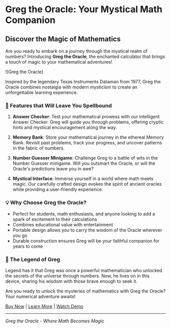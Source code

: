 # Greg the Oracle: Your Mystical Math Companion

## Discover the Magic of Mathematics

Are you ready to embark on a journey through the mystical realm of numbers? Introducing **Greg the Oracle**, the enchanted calculator that brings a touch of magic to your mathematical adventures!

![Greg the Oracle]

Inspired by the legendary Texas Instruments Dataman from 1977, Greg the Oracle combines nostalgia with modern mysticism to create an unforgettable learning experience.

### 🔮 Features that Will Leave You Spellbound

1. **Answer Checker**: Test your mathematical prowess with our intelligent Answer Checker. Greg will guide you through problems, offering cryptic hints and mystical encouragement along the way.

2. **Memory Bank**: Store your mathematical journey in the ethereal Memory Bank. Revisit past problems, track your progress, and uncover patterns in the fabric of numbers.

3. **Number Guesser Minigame**: Challenge Greg to a battle of wits in the Number Guesser minigame. Will you outsmart the Oracle, or will the Oracle's predictions leave you in awe?

4. **Mystical Interface**: Immerse yourself in a world where math meets magic. Our carefully crafted design evokes the spirit of ancient oracles while providing a user-friendly experience.

### 💡 Why Choose Greg the Oracle?

- Perfect for students, math enthusiasts, and anyone looking to add a spark of excitement to their calculations
- Combines educational value with entertainment
- Portable design allows you to carry the wisdom of the Oracle wherever you go
- Durable construction ensures Greg will be your faithful companion for years to come

### 📜 The Legend of Greg

Legend has it that Greg was once a powerful mathematician who unlocked the secrets of the universe through numbers. Now, he lives on in this device, sharing his wisdom with those brave enough to seek it.

Are you ready to unlock the mysteries of mathematics with Greg the Oracle? Your numerical adventure awaits!

[Buy Now](#) | [Learn More](#) | [Watch Demo](#)

---

*Greg the Oracle - Where Math Becomes Magic*

